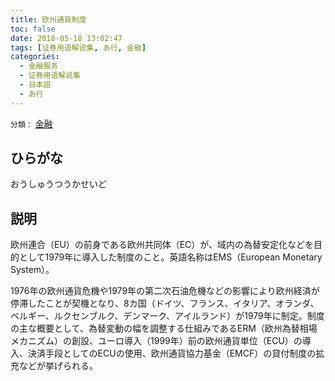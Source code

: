 ```yaml
---
title: 欧州通貨制度
toc: false
date: 2018-05-18 13:02:47
tags: [证券用语解说集, あ行, 金融]
categories:
  - 金融服务
  - 证券用语解说集
  - 日本語
  - あ行
---
```


`分類：` [金融](/tags/金融/)

## ひらがな

おうしゅうつうかせいど

## 説明

欧州連合（EU）の前身である欧州共同体（EC）が、域内の為替安定化などを目的として1979年に導入した制度のこと。英語名称はEMS（European Monetary System）。

1976年の欧州通貨危機や1979年の第二次石油危機などの影響により欧州経済が停滞したことが契機となり、8カ国（ドイツ、フランス、イタリア、オランダ、ベルギー、ルクセンブルク、デンマーク、アイルランド）が1979年に制定。制度の主な概要として、為替変動の幅を調整する仕組みであるERM（欧州為替相場メカニズム）の創設、ユーロ導入（1999年）前の欧州通貨単位（ECU）の導入、決済手段としてのECUの使用、欧州通貨協力基金（EMCF）の貸付制度の拡充などが挙げられる。

